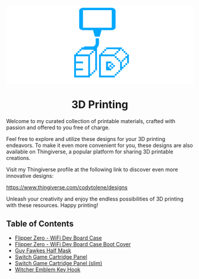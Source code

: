 <div align="center">
  <img align="center" src=".github/images/3d.png" />
  <h1 align="center">3D Printing</h1>
</div>

Welcome to my curated collection of printable materials, crafted with passion and offered to you free of charge.

Feel free to explore and utilize these designs for your 3D printing endeavors. To make it even more convenient for you, these designs are also available on Thingiverse, a popular platform for sharing 3D printable creations.

Visit my Thingiverse profile at the following link to discover even more innovative designs:

https://www.thingiverse.com/codytolene/designs

Unleash your creativity and enjoy the endless possibilities of 3D printing with these resources. Happy printing!

## Table of Contents

- [Flipper Zero - WiFi Dev Board Case][print-flipper-zero-wifi-case]
- [Flipper Zero - WiFi Dev Board Case Boot Cover][print-flipper-zero-wifi-case-boot-cover]
- [Guy Fawkes Half Mask][print-guy-fawkes-half-mask]
- [Switch Game Cartridge Panel][print-switch-game-cartridge-panel]
- [Switch Game Cartridge Panel (slim)][print-switch-game-cartridge-panel-slim]
- [Witcher Emblem Key Hook][print-witcher-emblem-key-hook]

<!-- LINKS -->

[print-flipper-zero-wifi-case-boot-cover]: Flipper%20Zero%20-%20WiFi%20Dev%20Board%20Case%20Boot%20Cover/README.md
[print-flipper-zero-wifi-case]: Flipper%20Zero%20-%20WiFi%20Dev%20Board%20Case/README.md
[print-guy-fawkes-half-mask]: Guy%20Fawkes%20Half%20Mask/README.md
[print-switch-game-cartridge-panel-slim]: Switch%20Game%20Cartridge%20Panel%20(slim)/README.md
[print-switch-game-cartridge-panel]: Switch%20Game%20Cartridge%20Panel/README.md
[print-witcher-emblem-key-hook]: Witcher%20Emblem%20Key%20Hook/README.md
